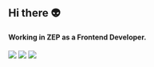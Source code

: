 <!-- ### 🦾 Skills
**Strong & Experienced**
<div>
  <span><img src="https://img.shields.io/badge/React-61DAFB?style=flat-square&logo=react&logoColor=fff"/></span>
  <span><img src="https://img.shields.io/badge/Nextjs-000?style=flat-square&logo=next.js&logoColor=fff"/></span>
  <span><img src="https://img.shields.io/badge/TypeScript-0055FF?style=flat-square&logo=typescript&logoColor=fff"/></span>
  <span><img src="https://img.shields.io/badge/AngularJS-E23237?style=flat-square&logo=angularjs&logoColor=fff"/></span>
  <span><img src="https://img.shields.io/badge/Redux-764ABC?style=flat-square&logo=redux&logoColor=fff"/></span>
  <span><img src="https://img.shields.io/badge/Mobx-F24E1E?style=flat-square&logo=mobx&logoColor=fff"/></span>
  <span><img src="https://img.shields.io/badge/SCSS-CC6699?style=flat-square&logo=sass&logoColor=fff"/></span>
  
 </div>
 <br />
 <div>
  <span><img src="https://img.shields.io/badge/Node.js-339933?style=flat-square&logo=node.js&logoColor=fff"/></span>
  <span><img src="https://img.shields.io/badge/tailwindcss-06B6D4?style=flat-square&logo=tailwindcss&logoColor=fff"/></span>
  <span><img src="https://img.shields.io/badge/framer motion-0055FF?style=flat-square&logo=Framer&logoColor=fff"/></span>
  <span><img src="https://img.shields.io/badge/ESLint-4B32C3?style=flat-square&logo=eslint&logoColor=fff"/></span>
 </div>
 <br />
 
**Tools**
<div>
  <span><img src="https://img.shields.io/badge/notion-000?style=flat-square&logo=Notion&logoColor=fff"/></span>
  <span><img src="https://img.shields.io/badge/Figma-F24E1E?style=flat-square&logo=Figma&logoColor=fff"/></span>
 </div>
 <br /> --->

 ## Hi there 👽
 #### Working in ZEP as a Frontend Developer.

<span><img src="https://img.shields.io/badge/Nextjs-000?style=flat-square&logo=next.js&logoColor=fff"/></span>
<span><img src="https://img.shields.io/badge/React-61DAFB?style=flat-square&logo=react&logoColor=fff"/></span>
<span><img src="https://img.shields.io/badge/TypeScript-0055FF?style=flat-square&logo=typescript&logoColor=fff"/></span>

<!--
### 📝 최근 블로그 포스트
[![Velog's GitHub stats](https://velog-readme-stats.vercel.app/api?name=jvn4dev&color=dark)](https://velog.io/@jvn4dev)


### 🔨 블로그 이사 중
이사 중인 블로그 링크: [jvn4blog](https://jvn4log.vercel.app/) -->
